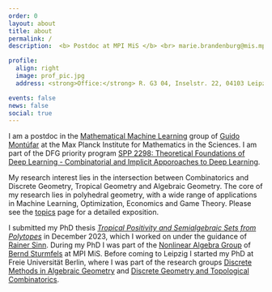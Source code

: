 ```yaml
---
order: 0
layout: about
title: about
permalink: /
description:  <b> Postdoc at MPI MiS </b> <br> marie.brandenburg@mis.mpg.de | <a href="assets/pdf/CV.pdf">CV</a>

profile:
  align: right
  image: prof_pic.jpg
  address: <strong>Office:</strong> R. G3 04, Inselstr. 22, 04103 Leipzig

events: false
news: false
social: true
---
```



I am a postdoc in the [Mathematical Machine Learning](https://www.mis.mpg.de/montufar/index.html) group of [Guido Montúfar](https://personal-homepages.mis.mpg.de/montufar/) at the Max Planck Institute for Mathematics in the Sciences. I am part of the DFG priority program [SPP 2298: Theoretical Foundations of Deep Learning - Combinatorial and Implicit Apporoaches to Deep Learning](https://www.foundationsofdl.de). 

My research interest lies in the intersection between Combinatorics and Discrete Geometry, Tropical Geometry and Algebraic Geometry. The core of my research lies in polyhedral geometry, with a wide range of applications in Machine Learning, Optimization, Economics and Game Theory. Please see the [topics](/topics/) page for a detailed exposition.

I submitted my PhD thesis [*Tropical Positivity and Semialgebraic Sets from Polytopes*](assets/pdf/dissertation-final.pdf) in December 2023, which I worked on under the guidance of [Rainer Sinn](http://www.math.uni-leipzig.de/~sinn/index_en.html). During my PhD I was part of the [Nonlinear Algebra Group](https://www.mis.mpg.de/nlalg/research.html) of [Bernd Sturmfels](https://math.berkeley.edu/~bernd/) at MPI MiS.
 Before coming to Leipzig I started my PhD at Freie Universität Berlin, where I was part of the research groups [Discrete Methods in Algebraic Geometry](http://www.mi.fu-berlin.de/math/groups/ag-diskret-algebra-geom/index.html) and [Discrete Geometry and Topological Combinatorics](https://www.mi.fu-berlin.de/en/math/groups/discgeom/index.html).